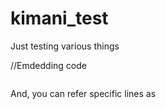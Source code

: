 # kimani_test

Just testing various things

//Emdedding code

```cpp:src/i2c_address_detect.ino
```

And, you can refer specific lines as
```cpp:src/i2c_address_detect.ino [4-5]
 
```